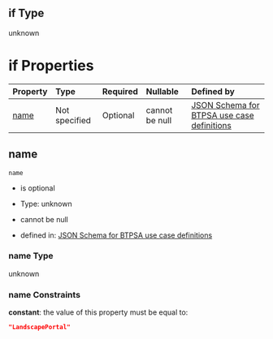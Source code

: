 ## if Type

unknown

# if Properties

| Property      | Type          | Required | Nullable       | Defined by                                                                                                                                                                                                        |
| :------------ | :------------ | :------- | :------------- | :---------------------------------------------------------------------------------------------------------------------------------------------------------------------------------------------------------------- |
| [name](#name) | Not specified | Optional | cannot be null | [JSON Schema for BTPSA use case definitions](btpsa-usecase-properties-services-items-allof-2-then-allof-30-if-properties-name.md "undefined#/properties/services/items/allOf/2/then/allOf/30/if/properties/name") |

## name



`name`

*   is optional

*   Type: unknown

*   cannot be null

*   defined in: [JSON Schema for BTPSA use case definitions](btpsa-usecase-properties-services-items-allof-2-then-allof-30-if-properties-name.md "undefined#/properties/services/items/allOf/2/then/allOf/30/if/properties/name")

### name Type

unknown

### name Constraints

**constant**: the value of this property must be equal to:

```json
"LandscapePortal"
```
